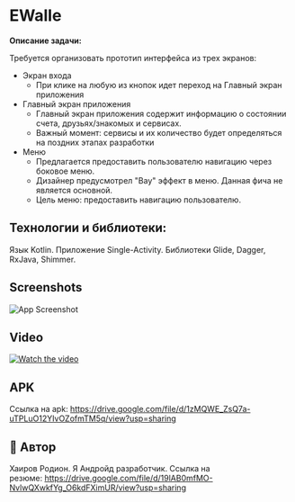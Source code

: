 # EWalle

**Описание задачи:**

Требуется организовать прототип интерфейса из трех экранов:

- Экран входа
    - При клике на любую из кнопок идет переход на Главный экран приложения
- Главный экран приложения
    - Главный экран приложения содержит информацию о состоянии счета, друзьях/знакомых и сервисах.
    - Важный момент: сервисы и их количество будет определяться на поздних этапах разработки
- Меню
    - Предлагается предоставить пользователю навигацию через боковое меню.
    - Дизайнер предусмотрел "Вау" эффект в меню. Данная фича не является основной.
    - Цель меню: предоставить навигацию пользователю.

## Технологии и библиотеки:

Язык Kotlin. Приложение Single-Activity. Библиотеки Glide, Dagger, RxJava, Shimmer.

## Screenshots

![App Screenshot](https://i.ibb.co/xDWMdNB/Screenshot-1631699032.png)

## Video

[![Watch the video](https://i.imgur.com/vKb2F1B.png)](https://youtu.be/z1Fho5LhEMg)

## APK

Ссылка на apk: https://drive.google.com/file/d/1zMQWE_ZsQ7a-uTPLuO12YIvOZofmTM5q/view?usp=sharing

## 🚀 Автор

Хаиров Родион. Я Андройд разработчик. Ссылка на  
резюме: https://drive.google.com/file/d/19lAB0mfMO-NvlwQXwkfYg_O6kdFXimUR/view?usp=sharing